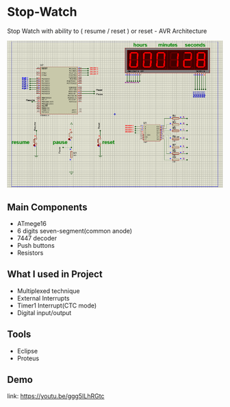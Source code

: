 # Stop-Watch
Stop Watch with ability to ( resume / reset ) or reset - AVR Architecture

![image from program](https://github.com/abdelrahman99999/Stop-Watch/blob/main/SceenShots/screen2.png?raw=true)

## Main Components
- ATmege16 
- 6 digits seven-segment(common anode)
- 7447 decoder
- Push buttons
- Resistors

## What I used in Project
- Multiplexed technique
- External Interrupts
- Timer1 Interrupt(CTC mode)
- Digital input/output

## Tools
- Eclipse
- Proteus

## Demo
link: https://youtu.be/ggg5ILhRGtc

